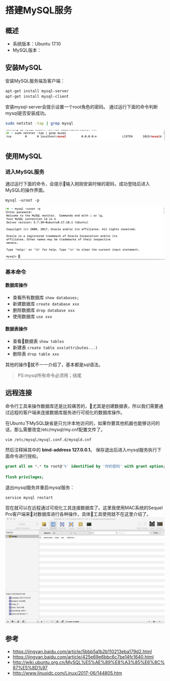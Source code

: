 # 搭建MySQL服务

## 概述


* 系统版本：Ubuntu 17.10
* MySQL版本：

## 安装MySQL
安装MySQL服务端及客户端：
```sh
apt-get install mysql-server
apt-get install mysql-client
```
安装mysql-server会提示设置一个root角色的密码。
通过运行下面的命令判断mysql是否安装成功。
```sh
sudo netstat -tap | grep mysql
```
![](./img/mysql1.png)
## 使用MySQL
### 进入MySQL服务
通过运行下面的命令，会提示输入刚刚安装时候的密码，成功登陆后进入MySQL的操作界面。
```
mysql -uroot -p
```
![](./img/mysql2.png)

### 基本命令
#### 数据库操作
* 查看所有数据库 ```show databases;```
* 新建数据库 ```create database xxx```
* 删除数据库 ```drop database xxx```
* 使用数据库 ```use xxx```
#### 数据表操作
* 查看数据表 ```show tables```
* 新建表 ```create table xxx(attributes...)```
* 删除表 ```drop table xxx```

其他的操作就不一一介绍了，基本都是sql语法。
> PS:mysql所有命令必须用；结尾

## 远程连接
命令行工具来操作数据库还是比较痛苦的，尤其是创建数据表，所以我们需要通过远程的客户端来连接数据库服务进行可视化的数据库操作。

在Ubuntu下MySQL缺省是只允许本地访问的，如果你要其他机器也能够访问的话，那么需要改变/etc/mysql/my.cnf配置文件了。
```sh
vim /etc/mysql/mysql.conf.d/mysqld.cnf
```
然后注释掉其中的 **bind-address 127.0.0.1**。
保存退出后进入mysql服务执行下面命令进行授权。
```sql
grant all on *.* to root@'%' identified by '你的密码' with grant option;

flush privileges;
```
退出mysql服务并重启mysql服务：
```
service mysql restart
```
现在就可以在远程通过可视化工具连接数据库了。这里我使用MAC系统的Sequel Pro客户端来对数据库进行各种操作，具体工具使用就不在这里介绍了。
![](./img/mysql3.png)

## 参考
* https://jingyan.baidu.com/article/5bbb5a1b2b110213eba179d2.html
* https://jingyan.baidu.com/article/425e69e6bbc6c7be14fc1640.html
* http://wiki.ubuntu.org.cn/MySQL%E5%AE%89%E8%A3%85%E6%8C%87%E5%8D%97
* http://www.linuxidc.com/Linux/2017-06/144805.htm
